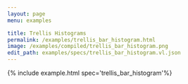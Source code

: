 ```yaml
---
layout: page
menu: examples

title: Trellis Histograms
permalink: /examples/trellis_bar_histogram.html
image: /examples/compiled/trellis_bar_histogram.png
edit_path: examples/specs/trellis_bar_histogram.vl.json
---
```




{% include example.html spec='trellis_bar_histogram'%}

